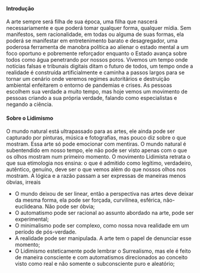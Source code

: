 #### Introdução

A arte sempre será filha de sua época, uma filha que nascerá necessariamente e que poderá tomar qualquer forma, qualquer mídia. Sem manifestos, sem racionalidade, em todas ou alguma de suas formas, ela poderá se manifestar em entretenimento barato e desagregador, uma poderosa ferramenta de manobra política ao alienar o estado mental a um foco oportuno e pobremente reforçador enquanto o Estado avança sobre todos como água penetrando por nossos poros.
Vivemos um tempo onde notícias falsas e tribunais digitais ditam o futuro de todos, um tempo onde a realidade é construída artificialmente e caminha a passos largos para se tornar um cenário onde veremos regimes autoritários e destruição ambiental enfeitarem o entorno de pandemias e crises. 
As pessoas escolhem sua verdade a muito tempo, mas hoje vemos um movimento de pessoas criando a sua própria verdade, falando como especialistas e negando a ciência. 

#### Sobre o Lidimismo

O mundo natural está ultrapassado para as artes, ele ainda pode ser capturado por pinturas, música e fotografias, mas pouco diz sobre o que mostram. Essa arte só pode emocionar com mentiras. O mundo natural é subentendido em nosso tempo, ele não pode ser visto apenas com o que os olhos mostram num primeiro momento. O movimento Lidimista retrata o que sua etimologia nos ensina: o que é admitido como legítimo, verdadeiro, autêntico, genuíno, deve ser o que vemos além do que nossos olhos nos mostram.
A lógica e a razão passam a ser expressas de maneiras menos óbvias, irreais

* O mundo deixou de ser linear, então a perspectiva nas artes deve deixar da mesma forma, ela pode ser forçada, curvilínea, esférica, não-euclideana. Não pode ser óbvia;
* O automatismo pode ser racional ao assunto abordado na arte, pode ser experimental;
* O minimalismo pode ser complexo, como nossa nova realidade em um período de pós-verdade.
* A realidade pode ser manipulada. A arte tem o papel de denunciar esse momento;
* O Lidimismo esteticamente pode lembrar o Surrealismo, mas ele é feito de maneira consciente e com automatismos direcionados ao conceito visto como real e não somente o subconsciente puro e aleatório;